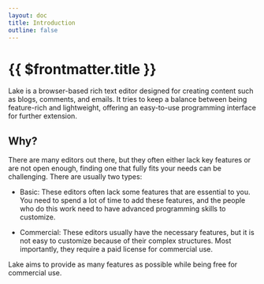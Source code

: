 ```yaml
---
layout: doc
title: Introduction
outline: false
---
```


# {{ $frontmatter.title }}

Lake is a browser-based rich text editor designed for creating content such as blogs, comments, and emails. It tries to keep a balance between being feature-rich and lightweight, offering an easy-to-use programming interface for further extension.

## Why?

There are many editors out there, but they often either lack key features or are not open enough, finding one that fully fits your needs can be challenging. There are usually two types:

* Basic: These editors often lack some features that are essential to you. You need to spend a lot of time to add these features, and the people who do this work need to have advanced programming skills to customize.

* Commercial: These editors usually have the necessary features, but it is not easy to customize because of their complex structures. Most importantly, they require a paid license for commercial use.

Lake aims to provide as many features as possible while being free for commercial use.
